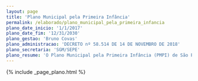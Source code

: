 ```yaml
---
layout: page
title: 'Plano Municipal pela Primeira Infância'
permalink: /elaborado/plano_municipal_pela_primeira_infancia
plano_date_inicio: '1/1/2017'
plano_date_fim: '12/31/2030'
plano_gestao: 'Bruno Covas'
plano_administracao: 'DECRETO nº 58.514 DE 14 DE NOVEMBRO DE 2018'
plano_secretaria: 'SGM/SEPE'
plano_resume: 'O Plano Municipal pela Primeira Infância (PMPI) de São Paulo é um documento que estabelece diretrizes, metas e ações para crianças de 0 a 6 anos até 2030. Com um período de 12 anos, o plano orientará várias administrações municipais e envolve a responsabilidade compartilhada de diferentes partes, não apenas do poder público. É um plano para a cidade, não ligado a uma gestão específica.'
---
```

<div>
{% include _page_plano.html %}
</div>
